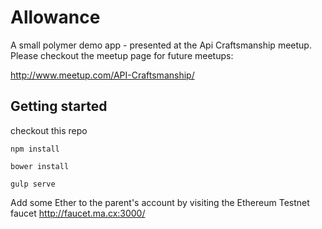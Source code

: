 # Allowance
A small polymer demo app - presented at the Api Craftsmanship meetup.
Please checkout the meetup page for future meetups:

http://www.meetup.com/API-Craftsmanship/


## Getting started

checkout this repo

```npm install```

```bower install```

```gulp serve```

Add some Ether to the parent's account by visiting the Ethereum Testnet faucet http://faucet.ma.cx:3000/ 

